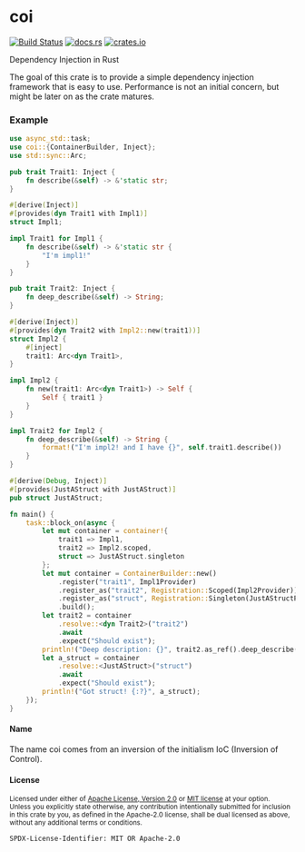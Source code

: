 # coi

[![Build Status](https://travis-ci.org/Nashenas88/coi.svg?branch=master)](https://travis-ci.org/Nashenas88/coi)
[![docs.rs](https://docs.rs/coi/badge.svg)](https://docs.rs/coi)
[![crates.io](https://img.shields.io/crates/v/coi.svg)](https://crates.io/crates/coi)

Dependency Injection in Rust

The goal of this crate is to provide a simple dependency injection framework
that is easy to use. Performance is not an initial concern, but might be later
on as the crate matures.

### Example 

```rust
use async_std::task;
use coi::{ContainerBuilder, Inject};
use std::sync::Arc;

pub trait Trait1: Inject {
    fn describe(&self) -> &'static str;
}

#[derive(Inject)]
#[provides(dyn Trait1 with Impl1)]
struct Impl1;

impl Trait1 for Impl1 {
    fn describe(&self) -> &'static str {
        "I'm impl1!"
    }
}

pub trait Trait2: Inject {
    fn deep_describe(&self) -> String;
}

#[derive(Inject)]
#[provides(dyn Trait2 with Impl2::new(trait1))]
struct Impl2 {
    #[inject]
    trait1: Arc<dyn Trait1>,
}

impl Impl2 {
    fn new(trait1: Arc<dyn Trait1>) -> Self {
        Self { trait1 }
    }
}

impl Trait2 for Impl2 {
    fn deep_describe(&self) -> String {
        format!("I'm impl2! and I have {}", self.trait1.describe())
    }
}

#[derive(Debug, Inject)]
#[provides(JustAStruct with JustAStruct)]
pub struct JustAStruct;

fn main() {
    task::block_on(async {
        let mut container = container!{
            trait1 => Impl1,
            trait2 => Impl2.scoped,
            struct => JustAStruct.singleton
        };
        let mut container = ContainerBuilder::new()
            .register("trait1", Impl1Provider)
            .register_as("trait2", Registration::Scoped(Impl2Provider))
            .register_as("struct", Registration::Singleton(JustAStructProvider))
            .build();
        let trait2 = container
            .resolve::<dyn Trait2>("trait2")
            .await
            .expect("Should exist");
        println!("Deep description: {}", trait2.as_ref().deep_describe());
        let a_struct = container
            .resolve::<JustAStruct>("struct")
            .await
            .expect("Should exist");
        println!("Got struct! {:?}", a_struct);
    });
}
```

#### Name

The name coi comes from an inversion of the initialism IoC (Inversion of
Control).

#### License

<sup>
Licensed under either of <a href="LICENSE.Apache-2.0">Apache License, Version
2.0</a> or <a href="LICENSE.MIT">MIT license</a> at your option.
</sup>

<br/>

<sub>
Unless you explicitly state otherwise, any contribution intentionally submitted
for inclusion in this crate by you, as defined in the Apache-2.0 license, shall
be dual licensed as above, without any additional terms or conditions.
</sub>

`SPDX-License-Identifier: MIT OR Apache-2.0`
